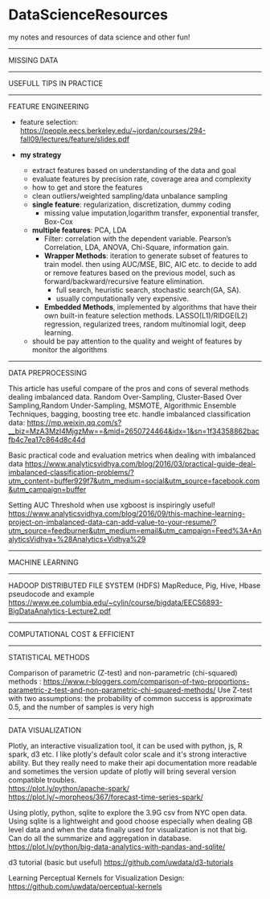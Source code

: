 # DataScienceResources
my notes and resources of data science and other fun!

********************************************
MISSING DATA

********************************************
USEFULL TIPS IN PRACTICE

********************************************
FEATURE ENGINEERING

* feature selection: https://people.eecs.berkeley.edu/~jordan/courses/294-fall09/lectures/feature/slides.pdf

* <b>my strategy</b>
    * extract features based on understanding of the data and goal
    * evaluate features by precision rate, coverage area and complexity
    * how to get and store the features
    * clean outliers/weighted sampling/data unbalance sampling
  * <b>single feature</b>: regularization, discretization, dummy coding
    * missing value imputation,logarithm transfer, exponential transfer, Box-Cox
  * <b>multiple features</b>: PCA, LDA
    * Filter: correlation with the dependent variable. Pearson’s Correlation, LDA, ANOVA, Chi-Square, information gain.
    * <b>Wrapper Methods</b>: iteration to generate subset of features to train model. then using AUC/MSE, BIC, AIC etc. to decide to add or remove features based on the previous model, such as forward/backward/recursive feature elimination.
        * full search, heuristic search, stochastic search(GA, SA).
        * usually computationally very expensive. 
    * <b>Embedded Methods</b>, implemented by algorithms that have their own built-in feature selection methods. LASSO(L1)/RIDGE(L2) regression, regularized trees, random multinomial logit, deep learning.
   * should be pay attention to the quality and weight of features by monitor the algorithms

********************************************
DATA PREPROCESSING

This article has useful compare of the pros and cons of several methods dealing imbalanced data. Random Over-Sampling, Cluster-Based Over Sampling,Random Under-Sampling, MSMOTE, Algorithmic Ensemble Techniques, bagging, boosting tree etc.
handle imbalanced classification data: https://mp.weixin.qq.com/s?__biz=MzA3MzI4MjgzMw==&mid=2650724464&idx=1&sn=1f34358862bacfb4c7ea17c864d8c44d

Basic practical code and evaluation metrics when dealing with imbalanced data
https://www.analyticsvidhya.com/blog/2016/03/practical-guide-deal-imbalanced-classification-problems/?utm_content=buffer929f7&utm_medium=social&utm_source=facebook.com&utm_campaign=buffer

Setting AUC Threshold when use xgboost is inspiringly useful!
https://www.analyticsvidhya.com/blog/2016/09/this-machine-learning-project-on-imbalanced-data-can-add-value-to-your-resume/?utm_source=feedburner&utm_medium=email&utm_campaign=Feed%3A+AnalyticsVidhya+%28Analytics+Vidhya%29

********************************************
MACHINE LEARNING

********************************************
HADOOP DISTRIBUTED FILE SYSTEM (HDFS)
MapReduce, Pig, Hive, Hbase pseudocode and example https://www.ee.columbia.edu/~cylin/course/bigdata/EECS6893-BigDataAnalytics-Lecture2.pdf

********************************************
COMPUTATIONAL COST & EFFICIENT


********************************************
STATISTICAL METHODS

Comparison of parametric (Z-test) and non-parametric (chi-squared) methods : https://www.r-bloggers.com/comparison-of-two-proportions-parametric-z-test-and-non-parametric-chi-squared-methods/
Use Z-test with two assumptions: the probability of common success is approximate 0.5, and the number of samples is very high

********************************************
DATA VISUALIZATION

Plotly, an interactive visualization tool, it can be used with python, js, R spark, d3 etc. I like plotly's default color scale and it's strong interactive ability. But they really need to make their api documentation more readable and sometimes the version update of plotly will bring several version compatible troubles.  
https://plot.ly/python/apache-spark/
https://plot.ly/~morpheos/367/forecast-time-series-spark/

Using plotly, python, sqlite to explore the 3.9G csv from NYC open data. Using sqlite is a lightweight and good choose especially when dealing GB level data and when the data finally used for visualization is not that big. Can do all the summarize and aggregation in database. https://plot.ly/python/big-data-analytics-with-pandas-and-sqlite/


d3 tutorial (basic but useful) https://github.com/uwdata/d3-tutorials


Learning Perceptual Kernels for Visualization Design: https://github.com/uwdata/perceptual-kernels


